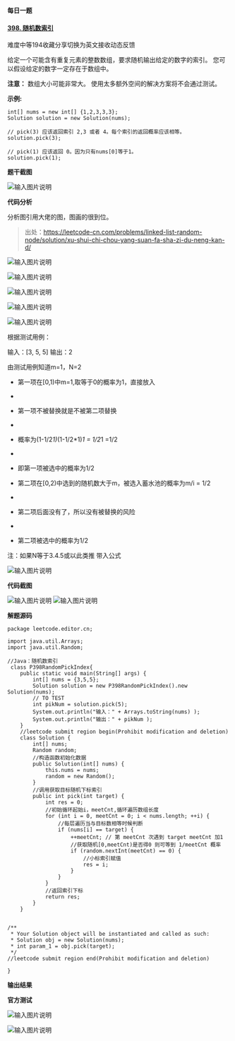 **每日一题**

#### [398. 随机数索引](https://leetcode-cn.com/problems/random-pick-index/)

难度中等194收藏分享切换为英文接收动态反馈

给定一个可能含有重复元素的整数数组，要求随机输出给定的数字的索引。 您可以假设给定的数字一定存在于数组中。

**注意：**
数组大小可能非常大。 使用太多额外空间的解决方案将不会通过测试。

**示例:**

```
int[] nums = new int[] {1,2,3,3,3};
Solution solution = new Solution(nums);

// pick(3) 应该返回索引 2,3 或者 4。每个索引的返回概率应该相等。
solution.pick(3);

// pick(1) 应该返回 0。因为只有nums[0]等于1。
solution.pick(1);
```



**题干截图**

![输入图片说明](%E5%9B%BE%E7%89%87/%E6%AF%8F%E6%97%A5%E4%B8%80%E9%A2%98.png)

**代码分析**

分析图引用大佬的图，图画的很到位。

> 出处：https://leetcode-cn.com/problems/linked-list-random-node/solution/xu-shui-chi-chou-yang-suan-fa-sha-zi-du-neng-kan-d/

![输入图片说明](%E5%9B%BE%E7%89%87/%E5%88%86%E6%9E%901.png)

![输入图片说明](%E5%9B%BE%E7%89%87/%E5%88%86%E6%9E%902.png)

![输入图片说明](%E5%9B%BE%E7%89%87/%E5%88%86%E6%9E%903.png)

![输入图片说明](%E5%9B%BE%E7%89%87/%E5%88%86%E6%9E%904.png)

![输入图片说明](%E5%9B%BE%E7%89%87/%E5%88%86%E6%9E%905.png)

根据测试用例：

输入：[3, 5, 5]
输出：2

由测试用例知道m=1，N=2


- 第一项在[0,1)中m=1,取等于0的概率为1，直接放入
- 
- 第一项不被替换就是不被第二项替换
- 
- 概率为(1-1/2*1)*(1-1/2*1)*1 = 1/2*1 =1/2
- 
- 即第一项被选中的概率为1/2



- 第二项在[0,2)中选到的随机数大于m，被选入蓄水池的概率为m/i = 1/2
- 
- 第二项后面没有了，所以没有被替换的风险
- 
- 第二项被选中的概率为1/2


注：如果N等于3.4.5或以此类推 带入公式

![输入图片说明](%E5%9B%BE%E7%89%87/%E5%88%86%E6%9E%905.png)

**代码截图**

![输入图片说明](%E5%9B%BE%E7%89%87/%E4%BB%A3%E7%A0%81%E8%A7%A3%E5%9B%BE1.png)
![输入图片说明](%E5%9B%BE%E7%89%87/%E4%BB%A3%E7%A0%81%E8%A7%A3%E5%9B%BE2.png)


**解题源码**


```
package leetcode.editor.cn;

import java.util.Arrays;
import java.util.Random;

//Java：随机数索引
 class P398RandomPickIndex{
    public static void main(String[] args) {
        int[] nums = {3,5,5};
        Solution solution = new P398RandomPickIndex().new Solution(nums);
        // TO TEST
        int pikNum = solution.pick(5);
        System.out.println("输入：" + Arrays.toString(nums) );
        System.out.println("输出：" + pikNum );
    }
    //leetcode submit region begin(Prohibit modification and deletion)
    class Solution {
        int[] nums;
        Random random;
        //构造函数初始化数据
        public Solution(int[] nums) {
            this.nums = nums;
            random = new Random();
        }
        //调用获取目标随机下标索引
        public int pick(int target) {
            int res = 0;
            //初始循环起始i，meetCnt,循环遍历数组长度
            for (int i = 0, meetCnt = 0; i < nums.length; ++i) {
                //每层遍历当与目标数相等时候判断
                if (nums[i] == target) {
                    ++meetCnt; // 第 meetCnt 次遇到 target meetCnt 加1
                    //获取随机[0,meetCnt)是否得0 则可等到 1/meetCnt 概率
                    if (random.nextInt(meetCnt) == 0) {
                        //小标索引赋值
                        res = i;
                    }
                }
            }
            //返回索引下标
            return res;
        }
    }


/**
 * Your Solution object will be instantiated and called as such:
 * Solution obj = new Solution(nums);
 * int param_1 = obj.pick(target);
 */
//leetcode submit region end(Prohibit modification and deletion)

}
```

**输出结果**




**官方测试**

![输入图片说明](%E5%9B%BE%E7%89%87/%E5%AE%98%E6%96%B9%E6%B5%8B%E8%AF%95.png)

![输入图片说明](%E5%9B%BE%E7%89%87/%E5%AE%98%E6%96%B9%E6%B5%8B%E8%AF%952.png)


